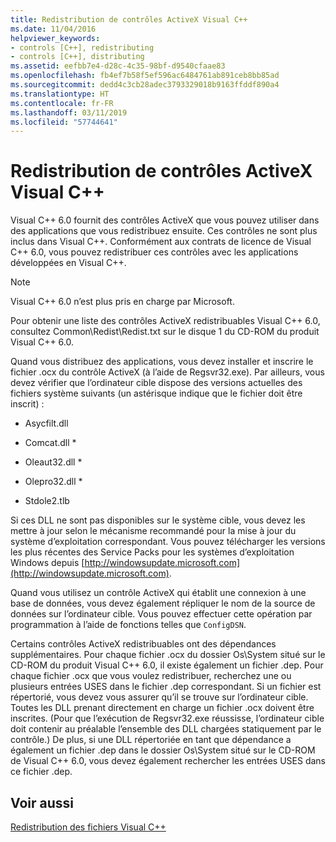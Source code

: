 ```yaml
---
title: Redistribution de contrôles ActiveX Visual C++
ms.date: 11/04/2016
helpviewer_keywords:
- controls [C++], redistributing
- controls [C++], distributing
ms.assetid: eefbb7e4-d28c-4c35-98bf-d9540cfaae83
ms.openlocfilehash: fb4ef7b58f5ef596ac6484761ab891ceb8bb85ad
ms.sourcegitcommit: dedd4c3cb28adec3793329018b9163ffddf890a4
ms.translationtype: HT
ms.contentlocale: fr-FR
ms.lasthandoff: 03/11/2019
ms.locfileid: "57744641"
---
```

# <a name="redistributing-visual-c-activex-controls"></a>Redistribution de contrôles ActiveX Visual C++

Visual C++ 6.0 fournit des contrôles ActiveX que vous pouvez utiliser dans des applications que vous redistribuez ensuite. Ces contrôles ne sont plus inclus dans Visual C++. Conformément aux contrats de licence de Visual C++ 6.0, vous pouvez redistribuer ces contrôles avec les applications développées en Visual C++.

> [!NOTE]
>  Visual C++ 6.0 n’est plus pris en charge par Microsoft.

Pour obtenir une liste des contrôles ActiveX redistribuables Visual C++ 6.0, consultez Common\Redist\Redist.txt sur le disque 1 du CD-ROM du produit Visual C++ 6.0.

Quand vous distribuez des applications, vous devez installer et inscrire le fichier .ocx du contrôle ActiveX (à l’aide de Regsvr32.exe). Par ailleurs, vous devez vérifier que l’ordinateur cible dispose des versions actuelles des fichiers système suivants (un astérisque indique que le fichier doit être inscrit) :

- Asycfilt.dll

- Comcat.dll \*

- Oleaut32.dll \*

- Olepro32.dll \*

- Stdole2.tlb

Si ces DLL ne sont pas disponibles sur le système cible, vous devez les mettre à jour selon le mécanisme recommandé pour la mise à jour du système d’exploitation correspondant. Vous pouvez télécharger les versions les plus récentes des Service Packs pour les systèmes d’exploitation Windows depuis [http://windowsupdate.microsoft.com](http://windowsupdate.microsoft.com).

Quand vous utilisez un contrôle ActiveX qui établit une connexion à une base de données, vous devez également répliquer le nom de la source de données sur l’ordinateur cible. Vous pouvez effectuer cette opération par programmation à l’aide de fonctions telles que `ConfigDSN`.

Certains contrôles ActiveX redistribuables ont des dépendances supplémentaires. Pour chaque fichier .ocx du dossier Os\System situé sur le CD-ROM du produit Visual C++ 6.0, il existe également un fichier .dep. Pour chaque fichier .ocx que vous voulez redistribuer, recherchez une ou plusieurs entrées USES dans le fichier .dep correspondant. Si un fichier est répertorié, vous devez vous assurer qu’il se trouve sur l’ordinateur cible. Toutes les DLL prenant directement en charge un fichier .ocx doivent être inscrites. (Pour que l’exécution de Regsvr32.exe réussisse, l’ordinateur cible doit contenir au préalable l’ensemble des DLL chargées statiquement par le contrôle.) De plus, si une DLL répertoriée en tant que dépendance a également un fichier .dep dans le dossier Os\System situé sur le CD-ROM de Visual C++ 6.0, vous devez également rechercher les entrées USES dans ce fichier .dep.

## <a name="see-also"></a>Voir aussi

[Redistribution des fichiers Visual C++](../ide/redistributing-visual-cpp-files.md)

